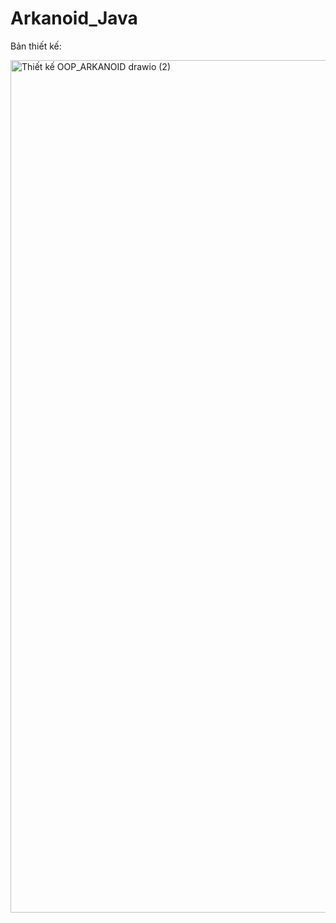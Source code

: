 # Arkanoid_Java

Bản thiết kế: 

<img width="1796" height="1364" alt="Thiết kế OOP_ARKANOID drawio (2)" src="https://github.com/user-attachments/assets/39010691-62ed-4533-8829-ee04301fd583" />
